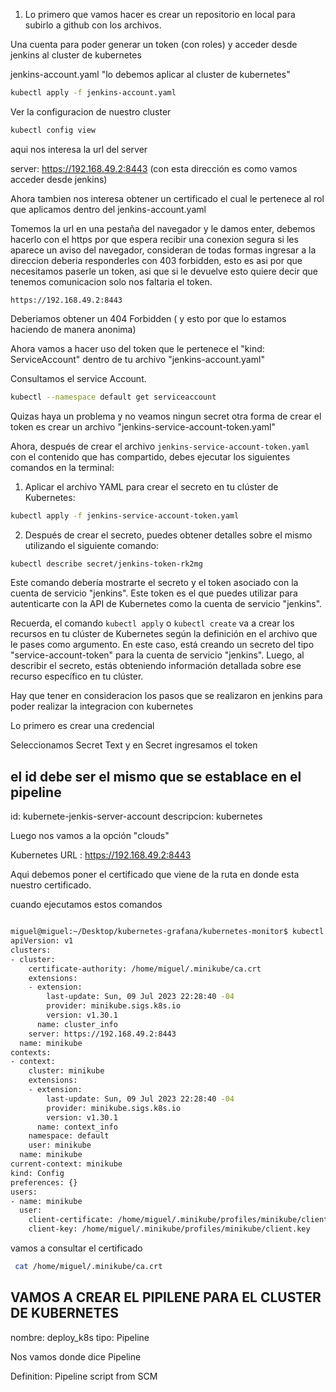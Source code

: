 1. Lo primero que vamos hacer es crear un repositorio en local para subirlo a github con los archivos.

Una cuenta para poder generar un token (con roles) y acceder desde jenkins al cluster de kubernetes

jenkins-account.yaml "lo debemos aplicar al cluster de kubernetes"

```sh
kubectl apply -f jenkins-account.yaml
```


Ver la configuracion de nuestro cluster

```sh
kubectl config view
```

aqui nos interesa la url del server

server: https://192.168.49.2:8443 (con esta dirección es como vamos acceder desde jenkins)

Ahora tambien nos interesa obtener un certificado el cual le pertenece al rol que aplicamos dentro del jenkins-account.yaml 

Tomemos la url en una pestaña del navegador y le damos enter, debemos hacerlo con el https por que espera recibir una conexion segura si les aparece un aviso 
del navegador, consideran de todas formas ingresar a la direccion deberia responderles con 403 forbidden, esto es asi por que necesitamos paserle un token, asi que si le devuelve esto quiere decir que tenemos comunicacion solo nos faltaria el token.

```
https://192.168.49.2:8443
```

Deberiamos obtener un 404 Forbidden ( y esto por que lo estamos haciendo de manera anonima)

Ahora vamos a hacer uso del token que le pertenece el "kind: ServiceAccount" dentro de tu archivo "jenkins-account.yaml"

Consultamos el service Account.

```sh
kubectl --namespace default get serviceaccount
```


Quizas haya un problema y no veamos ningun secret otra forma de crear el token es crear un archivo "jenkins-service-account-token.yaml"


Ahora, después de crear el archivo `jenkins-service-account-token.yaml` con el contenido que has compartido, debes ejecutar los siguientes comandos en la terminal:

1. Aplicar el archivo YAML para crear el secreto en tu clúster de Kubernetes:

```bash
kubectl apply -f jenkins-service-account-token.yaml
```

2. Después de crear el secreto, puedes obtener detalles sobre el mismo utilizando el siguiente comando:

```bash
kubectl describe secret/jenkins-token-rk2mg
```


Este comando debería mostrarte el secreto y el token asociado con la cuenta de servicio "jenkins". Este token es el que puedes utilizar para autenticarte con la API de Kubernetes como la cuenta de servicio "jenkins".

Recuerda, el comando `kubectl apply` o `kubectl create` va a crear los recursos en tu clúster de Kubernetes según la definición en el archivo que le pases como argumento. En este caso, está creando un secreto del tipo "service-account-token" para la cuenta de servicio "jenkins". Luego, al describir el secreto, estás obteniendo información detallada sobre ese recurso específico en tu clúster.



Hay que tener en consideracion los pasos que se realizaron en jenkins para poder realizar la integracion con kubernetes


Lo primero es crear una credencial

Seleccionamos Secret Text y en Secret ingresamos el token
## el id debe ser el mismo que se establace en el pipeline
id: kubernete-jenkis-server-account
descripcion: kubernetes


Luego nos vamos a la opción "clouds" 

Kubernetes URL : https://192.168.49.2:8443

Aqui debemos poner el certificado que viene de la ruta en donde esta nuestro certificado. 

cuando ejecutamos estos comandos

```sh

miguel@miguel:~/Desktop/kubernetes-grafana/kubernetes-monitor$ kubectl config view
apiVersion: v1
clusters:
- cluster:
    certificate-authority: /home/miguel/.minikube/ca.crt
    extensions:
    - extension:
        last-update: Sun, 09 Jul 2023 22:28:40 -04
        provider: minikube.sigs.k8s.io
        version: v1.30.1
      name: cluster_info
    server: https://192.168.49.2:8443
  name: minikube
contexts:
- context:
    cluster: minikube
    extensions:
    - extension:
        last-update: Sun, 09 Jul 2023 22:28:40 -04
        provider: minikube.sigs.k8s.io
        version: v1.30.1
      name: context_info
    namespace: default
    user: minikube
  name: minikube
current-context: minikube
kind: Config
preferences: {}
users:
- name: minikube
  user:
    client-certificate: /home/miguel/.minikube/profiles/minikube/client.crt
    client-key: /home/miguel/.minikube/profiles/minikube/client.key

```

vamos a consultar el certificado

```sh
 cat /home/miguel/.minikube/ca.crt
```


## VAMOS A CREAR EL PIPILENE PARA EL CLUSTER DE KUBERNETES

nombre: deploy_k8s
tipo: Pipeline

Nos vamos donde dice Pipeline

Definition: Pipeline script from SCM







